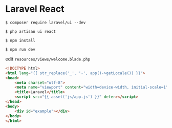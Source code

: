 # Laravel React

```console
$ composer require laravel/ui --dev

$ php artisan ui react

$ npm install

$ npm run dev
```

edit `resources/views/welcome.blade.php`

```html
<!DOCTYPE html>
<html lang="{{ str_replace('_', '-', app()->getLocale()) }}">
<head>
    <meta charset="utf-8">
    <meta name="viewport" content="width=device-width, initial-scale=1">
    <title>Laravel</title>
    <script src="{{ asset('js/app.js') }}" defer></script>
</head>
<body>
    <div id="example"></div>
</body>
</html>
```
